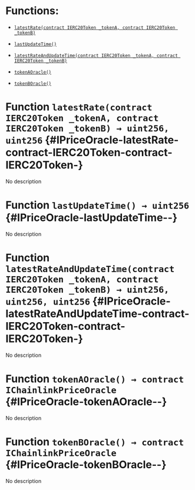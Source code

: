 # Functions:

- [`latestRate(contract IERC20Token _tokenA, contract IERC20Token _tokenB)`](#IPriceOracle-latestRate-contract-IERC20Token-contract-IERC20Token-)

- [`lastUpdateTime()`](#IPriceOracle-lastUpdateTime--)

- [`latestRateAndUpdateTime(contract IERC20Token _tokenA, contract IERC20Token _tokenB)`](#IPriceOracle-latestRateAndUpdateTime-contract-IERC20Token-contract-IERC20Token-)

- [`tokenAOracle()`](#IPriceOracle-tokenAOracle--)

- [`tokenBOracle()`](#IPriceOracle-tokenBOracle--)

# Function `latestRate(contract IERC20Token _tokenA, contract IERC20Token _tokenB) → uint256, uint256` {#IPriceOracle-latestRate-contract-IERC20Token-contract-IERC20Token-}

No description

# Function `lastUpdateTime() → uint256` {#IPriceOracle-lastUpdateTime--}

No description

# Function `latestRateAndUpdateTime(contract IERC20Token _tokenA, contract IERC20Token _tokenB) → uint256, uint256, uint256` {#IPriceOracle-latestRateAndUpdateTime-contract-IERC20Token-contract-IERC20Token-}

No description

# Function `tokenAOracle() → contract IChainlinkPriceOracle` {#IPriceOracle-tokenAOracle--}

No description

# Function `tokenBOracle() → contract IChainlinkPriceOracle` {#IPriceOracle-tokenBOracle--}

No description
